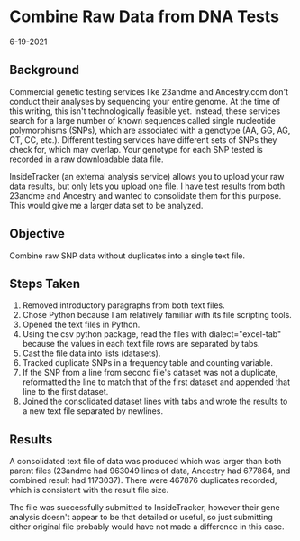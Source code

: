 # Combine Raw Data from DNA Tests
6-19-2021

## Background
Commercial genetic testing services like 23andme and Ancestry.com don't conduct their analyses by sequencing your entire genome. At the time of this writing, this isn't technologically feasible yet.
Instead, these services search for a large number of known sequences called single nucleotide polymorphisms (SNPs), which are associated with a genotype (AA, GG, AG, CT, CC, etc.).
Different testing services have different sets of SNPs they check for, which may overlap. Your genotype for each SNP tested is recorded in a raw downloadable data file. 

InsideTracker (an external analysis service) allows you to upload your raw data results, but only lets you upload one file. I have test results from both 23andme and Ancestry and wanted to consolidate them for this purpose. This would give me a larger data set to be analyzed.

## Objective
Combine raw SNP data without duplicates into a single text file. 

## Steps Taken
1. Removed introductory paragraphs from both text files.
2. Chose Python because I am relatively familiar with its file scripting tools.
3. Opened the text files in Python.
4. Using the csv python package, read the files with dialect="excel-tab" because the values in each text file rows are separated by tabs.
5. Cast the file data into lists (datasets).
6. Tracked duplicate SNPs in a frequency table and counting variable.
7. If the SNP from a line from second file's dataset was not a duplicate, reformatted the line to match that of the first dataset and appended that line to the first dataset.
8. Joined the consolidated dataset lines with tabs and wrote the results to a new text file separated by newlines.

## Results
A consolidated text file of data was produced which was larger than both parent files (23andme had 963049 lines of data, Ancestry had 677864, and combined  result had 1173037). There were 467876 duplicates recorded, which is consistent with the result file size.

The file was successfully submitted to InsideTracker, however their gene analysis doesn't appear to be that detailed or useful, so just submitting either original file probably would have not made a difference in this case.
